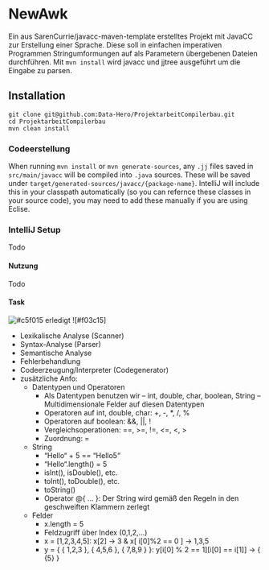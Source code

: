 # NewAwk
Ein aus SarenCurrie/javacc-maven-template erstelltes Projekt mit JavaCC zur Erstellung einer Sprache. Diese soll in einfachen imperativen Programmen Stringumformungen auf als Parametern übergebenen Dateien durchführen. Mit `mvn install` wird javacc und jjtree ausgeführt um die Eingabe zu parsen.


## Installation
```
git clone git@github.com:Data-Hero/ProjektarbeitCompilerbau.git
cd ProjektarbeitCompilerbau
mvn clean install
```

### Codeerstellung
When running `mvn install` or `mvn generate-sources`, any `.jj` files saved in `src/main/javacc` will be compiled into `.java` sources. These will be saved under `target/generated-sources/javacc/{package-name}`. IntelliJ will include this in your classpath automatically (so you can refernce these classes in your source code), you may need to add these manually if you are using Eclise.

### IntelliJ Setup
Todo

#### Nutzung
Todo

#### Task

![#c5f015](https://placehold.it/15/c5f015/000000?text=+) erledigt ![#f03c15]

- Lexikalische Analyse (Scanner)
- Syntax-Analyse (Parser)
- Semantische Analyse
- Fehlerbehandlung
- Codeerzeugung/Interpreter (Codegenerator)
- zusätzliche Anfo:
  - Datentypen und Operatoren
    - Als Datentypen benutzen wir
      – int, double, char, boolean, String
      – Multidimensionale Felder auf diesen Datentypen
    - Operatoren auf int, double, char: +, -, *, /, %
    - Operatoren auf boolean: &&, ||, !
    - Vergleichsoperationen: ==, >=, !=, <=, <, >
    - Zuordnung: =
  - String
    - “Hello“ + 5 == “Hello5“
    - “Hello“.length() = 5
    - isInt(), isDouble(), etc.
    - toInt(), toDouble(), etc.
    - toString()
    - Operator @{ … }: Der String wird gemäß den Regeln in den geschweiften Klammern zerlegt
  - Felder
    - x.length = 5
    - Feldzugriff über Index (0,1,2,…) 
    - x = [1,2,3,4,5]: x[2] -> 3 & x[ i[0]%2 == 0 ] -> 1,3,5
    - y = { { 1,2,3 }, { 4,5,6 }, { 7,8,9 } }: y[i[0] % 2 == 1][i[0] == i[1]] -> { {5} }